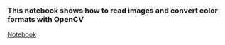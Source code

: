### This notebook shows how to read images and convert color formats with OpenCV
[Notebook](https://github.com/AngeloDSML/Reading_Images_with_OpenCV/blob/main/OpenCV_1.ipynb)
